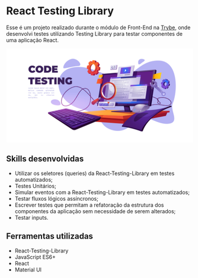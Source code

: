 # React Testing Library

Esse é um projeto realizado durante o módulo de Front-End na [Trybe](https://www.betrybe.com/), onde desenvolvi testes utilizando Testing Library para testar componentes de uma aplicação React.

![Illustration Image](./illustration-image.jpg)

## Skills desenvolvidas

* Utilizar os seletores (queries) da React-Testing-Library em testes automatizados;
* Testes Unitários;
* Simular eventos com a React-Testing-Library em testes automatizados;
* Testar fluxos lógicos assíncronos;
* Escrever testes que permitam a refatoração da estrutura dos componentes da aplicação sem necessidade de serem alterados;
* Testar inputs.

## Ferramentas utilizadas

* React-Testing-Library
* JavaScript ES6+
* React
* Material UI